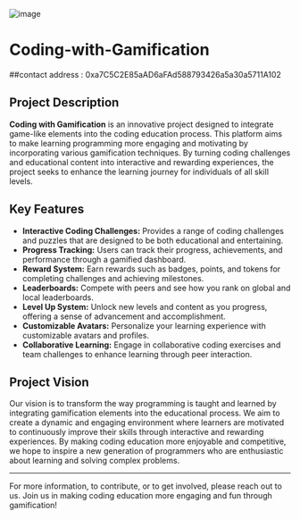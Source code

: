 ![image](https://github.com/user-attachments/assets/c865b176-cef3-4127-8fee-4e077a4ecea4)

# Coding-with-Gamification
##contact address : 0xa7C5C2E85aAD6aFAd588793426a5a30a5711A102
## Project Description

**Coding with Gamification** is an innovative project designed to integrate game-like elements into the coding education process. This platform aims to make learning programming more engaging and motivating by incorporating various gamification techniques. By turning coding challenges and educational content into interactive and rewarding experiences, the project seeks to enhance the learning journey for individuals of all skill levels.

## Key Features

- **Interactive Coding Challenges:** Provides a range of coding challenges and puzzles that are designed to be both educational and entertaining.
- **Progress Tracking:** Users can track their progress, achievements, and performance through a gamified dashboard.
- **Reward System:** Earn rewards such as badges, points, and tokens for completing challenges and achieving milestones.
- **Leaderboards:** Compete with peers and see how you rank on global and local leaderboards.
- **Level Up System:** Unlock new levels and content as you progress, offering a sense of advancement and accomplishment.
- **Customizable Avatars:** Personalize your learning experience with customizable avatars and profiles.
- **Collaborative Learning:** Engage in collaborative coding exercises and team challenges to enhance learning through peer interaction.

## Project Vision

Our vision is to transform the way programming is taught and learned by integrating gamification elements into the educational process. We aim to create a dynamic and engaging environment where learners are motivated to continuously improve their skills through interactive and rewarding experiences. By making coding education more enjoyable and competitive, we hope to inspire a new generation of programmers who are enthusiastic about learning and solving complex problems.

---

For more information, to contribute, or to get involved, please reach out to us. Join us in making coding education more engaging and fun through gamification!
